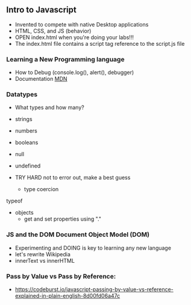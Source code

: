 ## Intro to Javascript
- Invented to compete with native Desktop applications
- HTML, CSS, and JS (behavior)
- OPEN index.html when you're doing your labs!!!
- The index.html file contains a script tag reference to the script.js file

### Learning a New Programming language
- How to Debug (console.log(), alert(), debugger)
- Documentation [MDN]((https://developer.mozilla.org/en-US/))

### Datatypes
- What types and how many?
- strings
- numbers
- booleans
- null
- undefined

- TRY HARD not to error out, make a best guess
   - type coercion


typeof


- objects
  - get and set properties using "."


### JS and the DOM Document Object Model (DOM)
- Experimenting and DOING is key to learning any new language
- let's rewrite Wikipedia
- innerText vs innerHTML

### Pass by Value vs Pass by Reference:
- https://codeburst.io/javascript-passing-by-value-vs-reference-explained-in-plain-english-8d00fd06a47c
